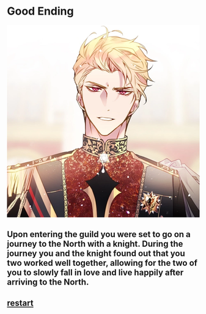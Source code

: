 # Good Ending
![knight](../img/knight.png)
## Upon entering the guild you were set to go on a journey to the North with a knight. During the journey you and the knight found out that you two worked well together, allowing for the two of you to slowly fall in love and live happily after arriving to the North.


## [restart](../README.md)
